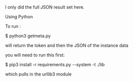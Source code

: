I only did the full JSON result set here.

Using Python

To run :

$ python3 getmeta.py

will return the token and then the JSON of the instance data

you will need to run this first:

$ pip3 install -r requirements.py --system -t ./lib

which pulls in the urllib3 module 

